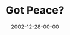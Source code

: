 ---
layout: message
category: message
series: "Got Christmas?"
title: "Got Peace?"
date: 2002-12-28-00-00
message_id: 249
audio-description: "Delve into the key staples of the Christmas story."
audio: "http://s3.amazonaws.com/crossroadsaudiomessages/Got+Peace+Dec28.mp3"
audio-title: "Got Peace?"
audio-duration: "42:10"
---